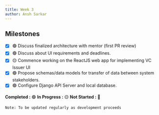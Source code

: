 ```yaml
---
title: Week 3
author: Ansh Sarkar
---
```

<!--

-->

## Milestones

- [x] 🟢 Discuss finalized architecture with mentor (first PR review)
- [x] 🟢 Discuss about UI requirements and deadlines.
- [x] 🟡 Commence working on the ReactJS web app for implementing VC Issuer UI
- [x] 🟢 Propose schemas/data models for transfer of data between system stakeholders.
- [x] 🟢 Configure Django API Server and local database.

**Completed :** 🟢    **In Progress :** 🟡    **Not Started :** 🔴

```Note: To be updated regularly as development proceeds```
